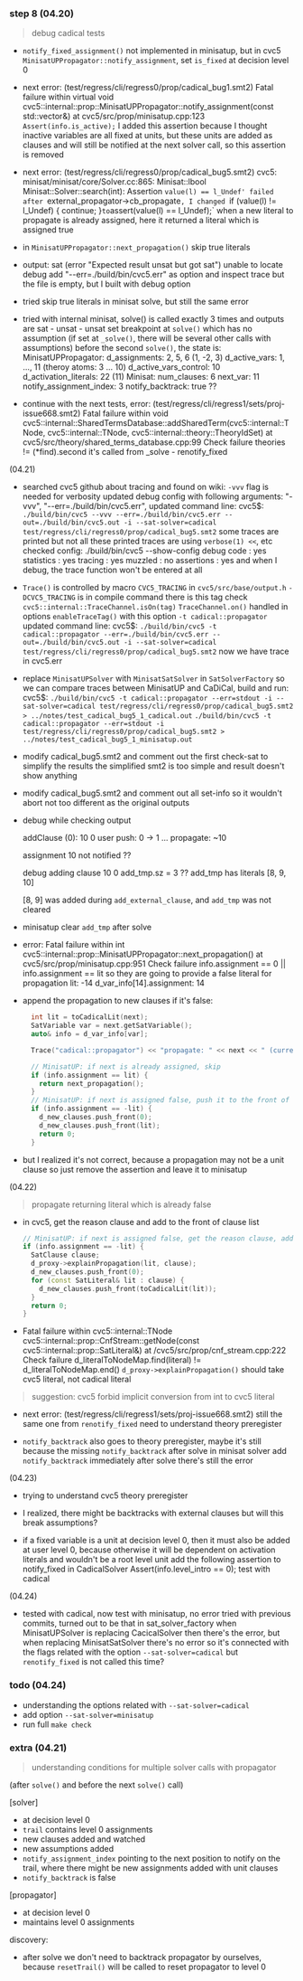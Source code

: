 ### step 8 (04.20)

> debug cadical tests

- `notify_fixed_assignment()` not implemented in minisatup, but in cvc5 `MinisatUPPropagator::notify_assignment`, set `is_fixed` at decision level 0

- next error: (test/regress/cli/regress0/prop/cadical_bug1.smt2)
    Fatal failure within virtual void cvc5::internal::prop::MinisatUPPropagator::notify_assignment(const std::vector<int>&) at cvc5/src/prop/minisatup.cpp:123  `Assert(info.is_active);`
  I added this assertion because I thought inactive variables are all fixed at units, but these units are added as clauses and will still be notified at the next solver call, so this assertion is removed

- next error: (test/regress/cli/regress0/prop/cadical_bug5.smt2)
    cvc5: minisat/minisat/core/Solver.cc:865: Minisat::lbool Minisat::Solver::search(int): Assertion `value(l) == l_Undef' failed
  after `external_propagator->cb_propagate`, I changed `if (value(l) != l_Undef) { continue; }` to `assert(value(l) == l_Undef);` when a new literal to propagate is already assigned, here it returned a literal which is assigned true

- in `MinisatUPPropagator::next_propagation()` skip true literals

- output:
    sat
    (error "Expected result unsat but got sat")
  unable to locate debug
  add "--err=./build/bin/cvc5.err" as option and inspect trace
  but the file is empty, but I built with debug option

- tried skip true literals in minisat solve, but still the same error

- tried with internal minisat, solve() is called exactly 3 times and outputs are sat - unsat - unsat
  set breakpoint at `solve()` which has no assumption (if set at `_solve()`, there will be several other calls with assumptions)
  before the second `solve()`, the state is:
  MinisatUPPropagator:
    d_assignments: 2, 5, 6 (1, -2, 3)
    d_active_vars: 1, ..., 11 (theroy atoms: 3 ... 10)
    d_active_vars_control: 10
    d_activation_literals: 22 (11)
  Minisat:
    num_clauses: 6
    next_var: 11
    notify_assignment_index: 3
    notify_backtrack: true ??

- continue with the next tests, error: (test/regress/cli/regress1/sets/proj-issue668.smt2)
    Fatal failure within void cvc5::internal::SharedTermsDatabase::addSharedTerm(cvc5::internal::TNode, cvc5::internal::TNode, cvc5::internal::theory::TheoryIdSet) at cvc5/src/theory/shared_terms_database.cpp:99   Check failure   theories != (*find).second
  it's called from _solve - renotify_fixed

(04.21)

- searched cvc5 github about tracing and found on wiki:
  `-vvv` flag is needed for verbosity
  updated debug config with following arguments:
    "-vvv",
    "--err=./build/bin/cvc5.err",
  updated command line:
  cvc5$:
  `./build/bin/cvc5 --vvv --err=./build/bin/cvc5.err --out=./build/bin/cvc5.out -i --sat-solver=cadical test/regress/cli/regress0/prop/cadical_bug5.smt2`
  some traces are printed but not all
  these printed traces are using `verbose(1) <<`, etc
  checked config:
  ./build/bin/cvc5 --show-config
    debug code    : yes
    statistics    : yes
    tracing       : yes
    muzzled       : no
    assertions    : yes
  and when I debug, the trace function won't be entered at all

- `Trace()` is controlled by macro `CVC5_TRACING` in `cvc5/src/base/output.h`
  `-DCVC5_TRACING` is in compile command
  there is this tag check `cvc5::internal::TraceChannel.isOn(tag)`
  `TraceChannel.on()` handled in options `enableTraceTag()`
  with this option
  `-t cadical::propagator`
  updated command line:
  cvc5$:
  `./build/bin/cvc5 -t cadical::propagator --err=./build/bin/cvc5.err --out=./build/bin/cvc5.out -i --sat-solver=cadical test/regress/cli/regress0/prop/cadical_bug5.smt2`
  now we have trace in cvc5.err

- replace `MinisatUPSolver` with `MinisatSatSolver` in `SatSolverFactory` so we can compare traces between MinisatUP and CaDiCal, build and run:
  cvc5$:
  `./build/bin/cvc5 -t cadical::propagator --err=stdout -i --sat-solver=cadical test/regress/cli/regress0/prop/cadical_bug5.smt2 > ../notes/test_cadical_bug5_1_cadical.out`
  `./build/bin/cvc5 -t cadical::propagator --err=stdout -i test/regress/cli/regress0/prop/cadical_bug5.smt2 > ../notes/test_cadical_bug5_1_minisatup.out`

- modify cadical_bug5.smt2 and comment out the first check-sat to simplify the results
  the simplified smt2 is too simple and result doesn't show anything

- modify cadical_bug5.smt2 and comment out all set-info so it wouldn't abort
  not too different as the original outputs

- debug while checking output

  addClause (0): 10 0
  user push: 0 -> 1
  ...
  propagate: ~10

  assignment 10 not notified ??

  debug adding clause 10 0
  add_tmp.sz = 3 ??
  add_tmp has literals [8, 9, 10]

  [8, 9] was added during `add_external_clause`, and `add_tmp` was not cleared

- minisatup clear `add_tmp` after solve

- error:
    Fatal failure within int cvc5::internal::prop::MinisatUPPropagator::next_propagation() at cvc5/src/prop/minisatup.cpp:951  Check failure  info.assignment == 0 || info.assignment == lit
  so they are going to provide a false literal for propagation
    lit: -14
    d_var_info[14].assignment: 14

- append the propagation to new clauses if it's false:
  ```c++
    int lit = toCadicalLit(next);
    SatVariable var = next.getSatVariable();
    auto& info = d_var_info[var];

    Trace("cadical::propagator") << "propagate: " << next << " (current assignment: " << info.assignment << ")" << std::endl;

    // MinisatUP: if next is already assigned, skip
    if (info.assignment == lit) {
      return next_propagation();
    }
    // MinisatUP: if next is assigned false, push it to the front of d_new_clauses and return 0
    if (info.assignment == -lit) {
      d_new_clauses.push_front(0);
      d_new_clauses.push_front(lit);
      return 0;
    }
  ```

- but I realized it's not correct, because a propagation may not be a unit clause
  so just remove the assertion and leave it to minisatup

(04.22)

> propagate returning literal which is already false

- in cvc5, get the reason clause and add to the front of clause list
  ```c++
  // MinisatUP: if next is assigned false, get the reason clause, add it to the front of d_new_clauses, and return 0
  if (info.assignment == -lit) {
    SatClause clause;
    d_proxy->explainPropagation(lit, clause);
    d_new_clauses.push_front(0);
    for (const SatLiteral& lit : clause) {
      d_new_clauses.push_front(toCadicalLit(lit));
    }
    return 0;
  }
  ```

- Fatal failure within cvc5::internal::TNode cvc5::internal::prop::CnfStream::getNode(const cvc5::internal::prop::SatLiteral&) at /cvc5/src/prop/cnf_stream.cpp:222  Check failure  d_literalToNodeMap.find(literal) != d_literalToNodeMap.end()
  `d_proxy->explainPropagation()` should take cvc5 literal, not cadical literal
> suggestion: cvc5 forbid implicit conversion from int to cvc5 literal

- next error: (test/regress/cli/regress1/sets/proj-issue668.smt2)
  still the same one from `renotify_fixed`
  need to understand theory preregister

- `notify_backtrack` also goes to theory preregister, maybe it's still because the missing `notify_backtrack` after solve
  in minisat solver add `notify_backtrack` immediately after solve
  there's still the error

(04.23)

- trying to understand cvc5 theory preregister

- I realized, there might be backtracks with external clauses but will this break assumptions?

- if a fixed variable is a unit at decision level 0, then it must also be added at user level 0, because otherwise it will be dependent on activation literals and wouldn't be a root level unit
  add the following assertion to notify_fixed in CadicalSolver
    Assert(info.level_intro == 0);
  test with cadical

(04.24)

- tested with cadical, now test with minisatup, no error
  tried with previous commits, turned out to be that in sat_solver_factory when MinisatUPSolver is replacing CacicalSolver then there's the error, but when replacing MinisatSatSolver there's no error
  so it's connected with the flags related with the option `--sat-solver=cadical`
  but `renotify_fixed` is not called this time?

### todo (04.24)

- understanding the options related with `--sat-solver=cadical`
- add option `--sat-solver=minisatup`
- run full `make check`

### extra (04.21)

> understanding conditions for multiple solver calls with propagator

(after `solve()` and before the next `solve()` call)

[solver]
- at decision level 0
- `trail` contains level 0 assignments
- new clauses added and watched
- new assumptions added
- `notify_assignment_index` pointing to the next position to notify on the trail, where there might be new assignments added with unit clauses
- `notify_backtrack` is false

[propagator]
- at decision level 0
- maintains level 0 assignments

discovery:
- after solve we don't need to backtrack propagator by ourselves, because `resetTrail()` will be called to reset propagator to level 0

